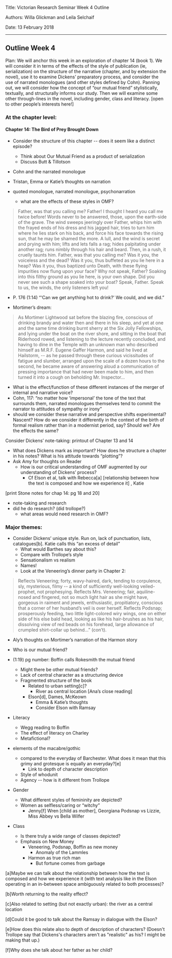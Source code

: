 ﻿Title: Victorian Research Seminar Week 4 Outline

Authors: Willa Glickman and Leila Selchaif

Date: 13 February 2018

---

## Outline Week 4


Plan: We will anchor this week in an exploration of chapter 14 (book 1). We will consider it in terms of the effects of the style of publication (ie, serialization) on the structure of the narrative (chapter, and by extension the novel), use it to examine Dickens’ preparatory process, and consider the use of narrated monologues (and other styles defined by Cohn). Panning out, we will consider how the concept of “our mutual friend” stylistically, textually, and structurally informs our study. Then we will examine some other through-lines in the novel, including gender, class and literacy. [open to other people’s interests here!]


### At the chapter level:


#### Chapter 14: The Bird of Prey Brought Down


* Consider the structure of this chapter -- does it seem like a distinct episode?
   * Think about Our Mutual Friend as a product of serialization
   * Discuss Butt & Tillotson


* Cohn and the narrated monologue
* Tristan, Emma or Katie’s thoughts on narration
*  quoted monologue, narrated monologue, psychonarration
   * what are the effects of these styles in OMF?


> Father, was that you calling me? Father! I thought I heard you call me twice before! Words never to be answered, those, upon the earth-side of the grave. The wind sweeps jeeringly over Father, whips him with the frayed ends of his dress and his jagged hair, tries to turn him where he lies stark on his back, and force his face towards the rising sun, that he may be shamed the more. A lull, and the wind is secret and prying with him; lifts and lets falls a rag; hides palpitating under another rag; runs nimbly through his hair and beard. Then, in a rush, it cruelly taunts him. Father, was that you calling me? Was it you, the voiceless and the dead? Was it you, thus buffeted as you lie here in a heap? Was it you, thus baptized unto Death, with these flying impurities now flung upon your face? Why not speak, Father? Soaking into this filthy ground as you lie here, is your own shape. Did you never see such a shape soaked into your boat? Speak, Father. Speak to us, the winds, the only listeners left you!


* P. 176 (1:14) “‘Can we get anything hot to drink?’ We could, and we did.”


* Mortimer’s dream:


> As Mortimer Lightwood sat before the blazing fire, conscious of drinking brandy and water then and there in his sleep, and yet at one and the same time drinking burnt sherry at the Six Jolly Fellowships, and lying under the boat on the river shore, and sitting in the boat that Riderhood rowed, and listening to the lecture recently concluded, and having to dine in the Temple with an unknown man who described himself as M.R.F. Eugene Gaffer Harmon, and said he lived at Hailstorm, -- as he passed through these curious vicissitudes of fatigue and slumber, arranged upon the scale of a dozen hours to the second, he became aware of answering aloud a communication of pressing importance that had never been made to him, and then turned it into a cough on beholding Mr. Inspector…


* What is the effect/function of these different instances of the merger of internal and narrative voice?
* Cohn, 117: “no matter how ‘impersonal’ the tone of the text that surrounds them,
narrated monologues themselves tend to commit the narrator to attitudes of sympathy or
irony”
* should we consider these narrative and perspective shifts experimental? Nascent? How do we consider it differently in the context of the birth of formal realism rather than in a modernist period, say? Should we? Are the effects the same?


Consider Dickens’ note-taking: printout of Chapter 13 and 14


* What does Dickens mark as important? How does he structure a chapter in his notes? What is his attitude towards “plotting”?
* Ask Amy for thoughts on Reader
   * How is our critical understanding of OMF augmented by our understanding of Dickens’ process?
      * Cf Elson et al, talk with Rebecca[a] [relationship between how the text is composed and how we experience it] , Katie


[print Stone notes for chap 14: pg 18 and 20]


* note-taking and research
* did he do research? (did trollope?)
   * what areas would need research in OMF?


### Major themes:


* Consider Dickens’ unique style. Run on, lack of punctuation, lists, catalogues[b]. Katie calls this “an excess of detail”
   * What would Barthes say about this?
   * Compare with Trollope’s style
   * Sensationalism vs realism
   * Names!
   * Look at the Veneering’s dinner party in Chapter 2:

> Reflects Veneering; forty, wavy-haired, dark, tending to corpulence, sly, mysterious, filmy -- a kind of sufficiently well-looking veiled-prophet, not prophesying. Reflects Mrs. Veneering; fair, aquiline-nosed and fingered, not so much light hair as she might have, gorgeous in raiment and jewels, enthusiastic, propitiatory, conscious that a corner of her husband’s veil is over herself. Reflects Podsnap; prosperously feeding, two little light-colored wiry wings, one on either side of his else bald head, looking as like his hair-brushes as his hair, dissolving view of red beads on his forehead, large allowance of crumpled shirt-collar up behind…” (con’t).


* Aly’s thoughts on Mortimer’s narration of the Harmon story


* Who is our mutual friend?
* (1:19) pg number: Boffin calls Rokesmith the mutual friend
   * Might there be other mutual friends?
   * Lack of central character as a structuring device
   * Fragmented structure of the book
      * Related to urban setting[c]?
         * River as central location [Ana’s close reading]
      * Elson[d], Dames, McKeown
         * Emma & Katie’s thoughts
         * Consider Elson with Ramsay


* Literacy
   * Wegg reading to Boffin
   * The effect of literacy on Charley
   * Metafictional?


* elements of the macabre/gothic
   * compared to the everyday of Barchester. What does it mean that this grimy and grotesque is equally an everyday?[e]
      * Link to depth of character description
   * Style of whodunit
   * Agency -- how is it different from Trollope


* Gender
   * What different styles of femininity are depicted?
   * Women as selfless/caring or “witchy”
      * Jenny[f] Wren [child as mother], Georgiana Podsnap vs Lizzie, Miss Abbey vs Bella Wilfer


* Class
   * Is there truly a wide range of classes depicted?
   * Emphasis on New Money
      * Veneering, Podsnap, Boffin as new money
         * Anomaly of the Lammles
      * Harmon as true rich man
         * But fortune comes from garbage




[a]Maybe we can talk about the relationship between how the text is composed and how we experience it (with text analysis like in the Elson operating in an in-between space ambiguously related to both processes)?

[b]Worth returning to the reality effect?

[c]Also related to setting (but not exactly urban): the river as a central location

[d]Could it be good to talk about the Ramsay in dialogue with the Elson?

[e]How does this relate also to depth of description of characters?  (Doesn't Trollope say that Dickens's characters aren't as "realistic" as his?  I might be making that up.)

[f]Why does she talk about her father as her child?

